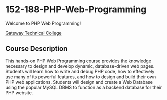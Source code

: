 # 152-188-PHP-Web-Programming

Welcome to PHP Web Programming!

[Gateway Technical College](https://gtc.edu)

## Course Description
This hands-on PHP Web Programming course provides the knowledge necessary to design and develop dynamic, database-driven web pages. Students will learn how to write and debug PHP code, how to effectively use many of its powerful features, and how to design and build their own PHP web applications. Students will design and create a Web Database using the popular MySQL DBMS to function as a backend database for their PHP website.
